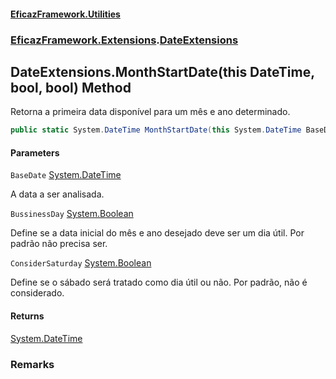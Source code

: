 #### [EficazFramework.Utilities](EficazFrameworkUtilities.md 'EficazFramework Utilities')
### [EficazFramework.Extensions](EficazFrameworkUtilities.md#EficazFramework.Extensions 'EficazFramework.Extensions').[DateExtensions](EficazFramework.Extensions/DateExtensions.md 'EficazFramework.Extensions.DateExtensions')

## DateExtensions.MonthStartDate(this DateTime, bool, bool) Method

Retorna a primeira data disponível para um mês e ano determinado.

```csharp
public static System.DateTime MonthStartDate(this System.DateTime BaseDate, bool BussinessDay=false, bool ConsiderSaturday=false);
```
#### Parameters

<a name='EficazFramework.Extensions.DateExtensions.MonthStartDate(thisSystem.DateTime,bool,bool).BaseDate'></a>

`BaseDate` [System.DateTime](https://docs.microsoft.com/en-us/dotnet/api/System.DateTime 'System.DateTime')

A data a ser analisada.

<a name='EficazFramework.Extensions.DateExtensions.MonthStartDate(thisSystem.DateTime,bool,bool).BussinessDay'></a>

`BussinessDay` [System.Boolean](https://docs.microsoft.com/en-us/dotnet/api/System.Boolean 'System.Boolean')

Define se a data inicial do mês e ano desejado deve ser um dia útil. Por padrão não precisa ser.

<a name='EficazFramework.Extensions.DateExtensions.MonthStartDate(thisSystem.DateTime,bool,bool).ConsiderSaturday'></a>

`ConsiderSaturday` [System.Boolean](https://docs.microsoft.com/en-us/dotnet/api/System.Boolean 'System.Boolean')

Define se o sábado será tratado como dia útil ou não. Por padrão, não é considerado.

#### Returns
[System.DateTime](https://docs.microsoft.com/en-us/dotnet/api/System.DateTime 'System.DateTime')

### Remarks